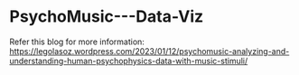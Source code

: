 # PsychoMusic---Data-Viz
Refer this blog for more information: https://legolasoz.wordpress.com/2023/01/12/psychomusic-analyzing-and-understanding-human-psychophysics-data-with-music-stimuli/
